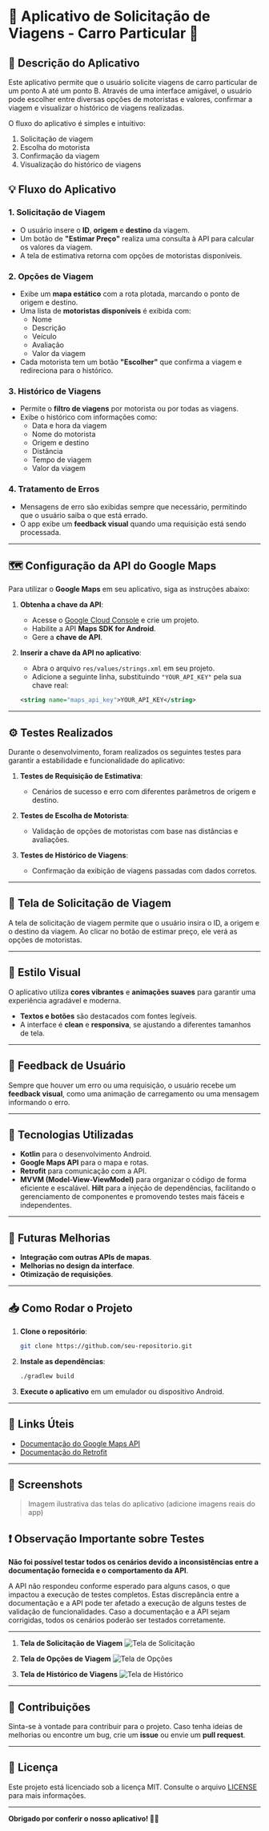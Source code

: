 
# 🚗 **Aplicativo de Solicitação de Viagens - Carro Particular** 🚗

## 📝 **Descrição do Aplicativo**

Este aplicativo permite que o usuário solicite viagens de carro particular de um ponto A até um ponto B. Através de uma interface amigável, o usuário pode escolher entre diversas opções de motoristas e valores, confirmar a viagem e visualizar o histórico de viagens realizadas.

O fluxo do aplicativo é simples e intuitivo:

1. Solicitação de viagem
2. Escolha do motorista
3. Confirmação da viagem
4. Visualização do histórico de viagens

## 💡 **Fluxo do Aplicativo**

### **1. Solicitação de Viagem**

- O usuário insere o **ID**, **origem** e **destino** da viagem.
- Um botão de **"Estimar Preço"** realiza uma consulta à API para calcular os valores da viagem.
- A tela de estimativa retorna com opções de motoristas disponíveis.

### **2. Opções de Viagem**

- Exibe um **mapa estático** com a rota plotada, marcando o ponto de origem e destino.
- Uma lista de **motoristas disponíveis** é exibida com:
  - Nome
  - Descrição
  - Veículo
  - Avaliação
  - Valor da viagem
- Cada motorista tem um botão **"Escolher"** que confirma a viagem e redireciona para o histórico.

### **3. Histórico de Viagens**

- Permite o **filtro de viagens** por motorista ou por todas as viagens.
- Exibe o histórico com informações como:
  - Data e hora da viagem
  - Nome do motorista
  - Origem e destino
  - Distância
  - Tempo de viagem
  - Valor da viagem

### **4. Tratamento de Erros**

- Mensagens de erro são exibidas sempre que necessário, permitindo que o usuário saiba o que está errado.
- O app exibe um **feedback visual** quando uma requisição está sendo processada.

---

## 🗺️ **Configuração da API do Google Maps**

Para utilizar o **Google Maps** em seu aplicativo, siga as instruções abaixo:

1. **Obtenha a chave da API**:
   - Acesse o [Google Cloud Console](https://console.cloud.google.com/) e crie um projeto.
   - Habilite a API **Maps SDK for Android**.
   - Gere a **chave de API**.

2. **Inserir a chave da API no aplicativo**:
   - Abra o arquivo `res/values/strings.xml` em seu projeto.
   - Adicione a seguinte linha, substituindo `"YOUR_API_KEY"` pela sua chave real:

   ```xml
   <string name="maps_api_key">YOUR_API_KEY</string>
   ```

---

## ⚙️ **Testes Realizados**

Durante o desenvolvimento, foram realizados os seguintes testes para garantir a estabilidade e funcionalidade do aplicativo:

1. **Testes de Requisição de Estimativa**:
   - Cenários de sucesso e erro com diferentes parâmetros de origem e destino.
   
2. **Testes de Escolha de Motorista**:
   - Validação de opções de motoristas com base nas distâncias e avaliações.

3. **Testes de Histórico de Viagens**:
   - Confirmação da exibição de viagens passadas com dados corretos.

---

## 📱 **Tela de Solicitação de Viagem**

A tela de solicitação de viagem permite que o usuário insira o ID, a origem e o destino da viagem. Ao clicar no botão de estimar preço, ele verá as opções de motoristas.

---

## 🎨 **Estilo Visual**

O aplicativo utiliza **cores vibrantes** e **animações suaves** para garantir uma experiência agradável e moderna.

- **Textos e botões** são destacados com fontes legíveis.
- A interface é **clean** e **responsiva**, se ajustando a diferentes tamanhos de tela.

---

## 💬 **Feedback de Usuário**

Sempre que houver um erro ou uma requisição, o usuário recebe um **feedback visual**, como uma animação de carregamento ou uma mensagem informando o erro.

---

## 🔧 **Tecnologias Utilizadas**

- **Kotlin** para o desenvolvimento Android.
- **Google Maps API** para o mapa e rotas.
- **Retrofit** para comunicação com a API.
- **MVVM (Model-View-ViewModel)** para organizar o código de forma eficiente e escalável.
**Hilt** para a injeção de dependências, facilitando o gerenciamento de componentes e promovendo testes mais fáceis e independentes.

---

## 📅 **Futuras Melhorias**

- **Integração com outras APIs de mapas**.
- **Melhorias no design da interface**.
- **Otimização de requisições**.

---

## 📥 **Como Rodar o Projeto**

1. **Clone o repositório**:
   ```bash
   git clone https://github.com/seu-repositorio.git
   ```

2. **Instale as dependências**:
   ```bash
   ./gradlew build
   ```

3. **Execute o aplicativo** em um emulador ou dispositivo Android.

---

## 🔗 **Links Úteis**

- [Documentação do Google Maps API](https://developers.google.com/maps/documentation/android-sdk/start)
- [Documentação do Retrofit](https://square.github.io/retrofit/)

---

## 👀 **Screenshots**

> Imagem ilustrativa das telas do aplicativo (adicione imagens reais do app)

## ❗ **Observação Importante sobre Testes**

**Não foi possível testar todos os cenários devido a inconsistências entre a documentação fornecida e o comportamento da API**.

A API não respondeu conforme esperado para alguns casos, o que impactou a execução de testes completos. 
Estas discrepância entre a documentação e a API pode ter afetado a execução de alguns testes de validação de funcionalidades. Caso a documentação e a API sejam corrigidas, todos os cenários poderão ser testados corretamente.

---

1. **Tela de Solicitação de Viagem**
   ![Tela de Solicitação](docs/images/viagem.png)
   
2. **Tela de Opções de Viagem**
   ![Tela de Opções](docs/images/motorista.png)

3. **Tela de Histórico de Viagens**
   ![Tela de Histórico](docs/images/histórico.png)

---

## 📍 **Contribuições**

Sinta-se à vontade para contribuir para o projeto. Caso tenha ideias de melhorias ou encontre um bug, crie um **issue** ou envie um **pull request**.

---

## 🏅 **Licença**

Este projeto está licenciado sob a licença MIT. Consulte o arquivo [LICENSE](LICENSE) para mais informações.

---

**Obrigado por conferir o nosso aplicativo! 🚗✨**
